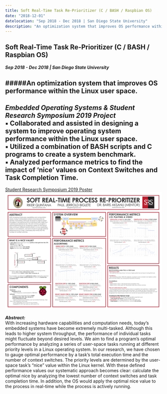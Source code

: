 ```yaml
---
title: Soft Real-Time Task Re-Prioritizer (C / BASH / Raspbian OS)
date: "2018-12-01"
datelocation: "Sep 2018 - Dec 2018 | San Diego State University"
description: "An optimization system that improves OS performance within the Linux user space."
---
```


## Soft Real-Time Task Re-Prioritizer (C / BASH / Raspbian OS)
#### *Sep 2018 - Dec 2018 | San Diego State University*
#####An optimization system that improves OS performance within the Linux user space.
---
***Embedded Operating Systems & Student Research Symposium 2019 Project*** <br/>
▪ Collaborated and assisted in designing a system to improve operating system performance within the Linux user space.<br/>
▪ Utilized a combination of BASH scripts and C programs to create a system benchmark.<br/>
▪ Analyzed performance metrics to find the impact of ‘nice’ values on Context Switches and Task Completion Time.<br/>
---
[Student Research Symposium 2019 Poster](https://drive.google.com/file/d/1GnGMKPdRjWlj9V0Nuo2QQqRspjWbW2Un/view?usp=sharing)
![TaskRep](./SRS_Poster_FINAL2.png)

***Abstract:*** <br/>
With increasing hardware capabilities and computation needs, today’s embedded systems have become extremely multi-tasked. Although this leads to higher system throughput, the performance of individual tasks might fluctuate beyond desired levels. We aim to find a program’s optimal performance by analyzing a series of user-space tasks running at different priority levels in a Linux operating system. In our research, we have chosen to gauge optimal performance by a task’s total execution time and the number of context switches. The priority levels are determined by the user-space task’s “nice” value within the Linux kernel. With these defined performance values our systematic approach becomes clear: calculate the optimal nice by analyzing the lowest number of context switches and task completion time. In addition, the OS would apply the optimal nice value to the process in real-time while the process is actively running.



